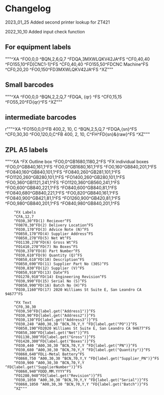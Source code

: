 # Changelog

2023_01_25
    Added second printer lookup for ZT421

2022_10_10
    Added input check function


## For equipment labels

"""^XA
^FO0,0,0
^BQN,2,6,Q,7
^FDQA,3MXWLQKV42JA^FS
^CF0,40,40
^FO155,10^FD[CNC1-1]^FS
^CF0,40,40
^FO155,50^FDCNC Machine^FS
^CF0,20,20
^FO0,150^FD3MXWLQKV42JA^FS
^XZ"""

## Small barcodes

"""^XA
^FO0,0,0
^BQN,2,2,Q,7
^FDQA, {qr} ^FS
^CF0,15,15
^FO55,20^FD{qr}^FS
^XZ"""

## intermediate barcodes

r"""^XA
^FO150,0,0^FB 400,2, 10, C
^BQN,2,5,Q,7
^FDQA,{sn}^FS
^CF0,30,30
^FO0,120,0,C^FB 400, 2, 10, C^FH^FD{sn}\&{raw}^FS
^XZ"""

## ZPL A5 labels

"""^XA
        ^FX Outline box
        ^FO0,0^GB1680,1180,2^FS
        ^FX individual boxes
        ^FO0,0^GB840,161,1^FS
        ^FO0,0^GB1680,161,1^FS
        ^FO0,160^GB840,201,1^FS
        ^FO840,160^GB840,101,1^FS
        ^FO840,260^GB281,101,1^FS
        ^FO1120,260^GB280,101,1^FS
        ^FO1400,260^GB280,101,1^FS
        ^FO0,360^GB1121,241,1^FS
        ^FO1120,360^GB560,241,1^FS
        ^FO0,600^GB840,221,1^FS
        ^FO840,600^GB840,81,1^FS
        ^FO840,680^GB840,221,1^FS
        ^FO0,820^GB840,161,1^FS
        ^FO840,900^GB421,81,1^FS
        ^FO1260,900^GB420,81,1^FS
        ^FO0,980^GB840,201,1^FS
        ^FO840,980^GB840,201,1^FS

        ^FX Labels
        ^CFA,12,7
        ^FO30,30^FD(1) Reciever^FS
        ^FO870,30^FD(2) Delivery Location^FS
        ^FO30,170^FD(3) Advice Note (N)^FS
        ^FO850,170^FD(4) Supplier Address^FS
        ^FO850,270^FD(5) Net Wt^FS
        ^FO1130,270^FD(6) Gross Wt^FS
        ^FO1410,270^FD(7) No Boxes^FS
        ^FO30,370^FD(8) Part Number^FS
        ^FO30,610^FD(9) Quantity (Q)^FS
        ^FO850,610^FD(10) Description^FS
        ^FO850,690^FD(11) Supplier Part No (30S)^FS
        ^FO30,830^FD(12) Supplier (V)^FS
        ^FO850,910^FD(13) Date^FS
        ^FO1270,910^FD(14) Engineering Revision^FS
        ^FO30,990^FD(15) Serial No (S)^FS
        ^FO850,990^FD(16) Batch No (H)^FS
        ^FO30,1160^FD(17) 2020 Williams St Suite E, San Leandro CA 94677^FS

        ^FX Text
        ^CF0,30,30
        ^FO30,50^FD{label.get("Address1")}^FS
        ^FO30,90^FD{label.get("Address2")}^FS
        ^FO30,130^FD{label.get("Address3")}^FS
        ^FO30,240 ^A00,30,30 ^BCN,70,Y,Y ^FD{label.get("PO")}^FS
        ^FO850,190^FD2020 Williams St Suite E, San Leandro CA 94677^FS
        ^FO850,300^FD{label.get("Net")}^FS
        ^FO1130,300^FD{label.get("Gross")}^FS
        ^FO1420,300^FD{label.get("Boxes")}^FS
        ^FO30,440 ^A00,30,30 ^BCN,70,Y,Y ^FD{label.get("PN")}^FS
        ^FO30,680 ^A00,30,30 ^BCN,70,Y,Y ^FD{label.get("Quantity")}^FS
        ^FO860,640^FDLi-Metal Battery^FS
        ^FO860,750 ^A00,30,30 ^BCN,70,Y,Y ^FD{label.get("Supplier_PN")}^FS
        ^FO30,900 ^A00,30,30 ^BCN,70,Y,Y ^FD{label.get("SupplierNumber")}^FS
        ^FO860,940^FDDD.MM.YYYY^FS
        ^FO1280,940^FD{label.get("Revision")}^FS
        ^FO30,1050 ^A00,30,30 ^BCN,70,Y,Y ^FD{label.get("Serial")}^FS
        ^FO860,1050 ^A00,30,30 ^BCN,70,Y,Y ^FD{label.get("Batch")}^FS
        ^XZ"""

